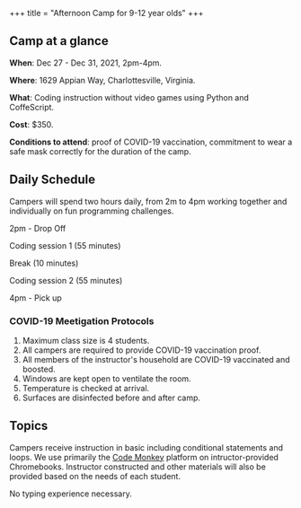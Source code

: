 +++
title = "Afternoon Camp for 9-12 year olds"
+++

## Camp at a glance

**When**: Dec 27 - Dec 31, 2021, 2pm-4pm.

**Where**: 1629 Appian Way, Charlottesville, Virginia.

**What**: Coding instruction without video games using Python and CoffeScript.

**Cost**: $350.

**Conditions to attend**: proof of COVID-19 vaccination, commitment to wear a safe mask correctly for the duration of the camp.

## Daily Schedule

Campers will spend two hours daily, from 2m to 4pm working together and individually on fun programming challenges.

2pm - Drop Off

Coding session 1 (55 minutes)

Break (10 minutes)

Coding session 2 (55 minutes)

4pm - Pick up


### COVID-19 Meetigation Protocols

1. Maximum class size is 4 students.
1. All campers are required to provide COVID-19 vaccination proof.
1. All members of the instructor's household are COVID-19 vaccinated and boosted.
1. Windows are kept open to ventilate the room.
1. Temperature is checked at arrival.
1. Surfaces are disinfected before and after camp.

## Topics

Campers receive instruction in basic including conditional statements and loops. We use primarily the [Code Monkey](https://www.codemonkey.com/) platform on intructor-provided Chromebooks. Instructor constructed and other materials will also be provided based on the needs of each student.

No typing experience necessary.


